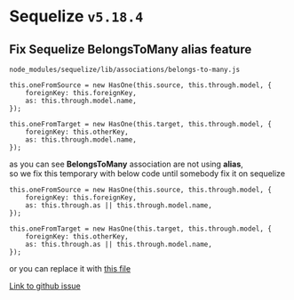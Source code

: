 # Sequelize `v5.18.4`
## Fix Sequelize BelongsToMany alias feature

`node_modules/sequelize/lib/associations/belongs-to-many.js`

```
this.oneFromSource = new HasOne(this.source, this.through.model, {
    foreignKey: this.foreignKey,
    as: this.through.model.name,
});

this.oneFromTarget = new HasOne(this.target, this.through.model, {
    foreignKey: this.otherKey,
    as: this.through.model.name,
});
```

as you can see **BelongsToMany** association are not using **alias**,  
so we fix this temporary with below code until somebody fix it on sequelize

```
this.oneFromSource = new HasOne(this.source, this.through.model, {
    foreignKey: this.foreignKey,
    as: this.through.as || this.through.model.name,
});

this.oneFromTarget = new HasOne(this.target, this.through.model, {
    foreignKey: this.otherKey,
    as: this.through.as || this.through.model.name,
});
```

or you can replace it with [this file](./belongs-to-many.js)

[Link to github issue](https://github.com/sequelize/sequelize/issues/9950)